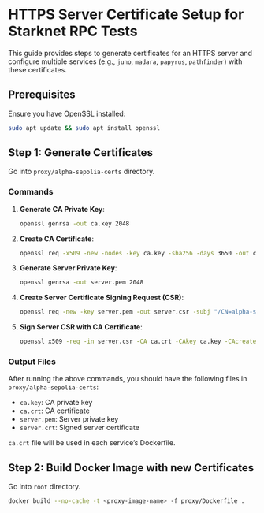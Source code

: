 # HTTPS Server Certificate Setup for Starknet RPC Tests

This guide provides steps to generate certificates for an HTTPS server and configure multiple services (e.g., `juno`, `madara`, `papyrus`, `pathfinder`) with these certificates.

## Prerequisites

Ensure you have OpenSSL installed:

```bash
sudo apt update && sudo apt install openssl
```

## Step 1: Generate Certificates

Go into `proxy/alpha-sepolia-certs` directory.

### Commands

1. **Generate CA Private Key**:

   ```bash
   openssl genrsa -out ca.key 2048
   ```

2. **Create CA Certificate**:

   ```bash
   openssl req -x509 -new -nodes -key ca.key -sha256 -days 3650 -out ca.crt -subj "/CN=alpha-sepolia.starknet.io"
   ```

3. **Generate Server Private Key**:

   ```bash
   openssl genrsa -out server.pem 2048
   ```

4. **Create Server Certificate Signing Request (CSR)**:

   ```bash
   openssl req -new -key server.pem -out server.csr -subj "/CN=alpha-sepolia.starknet.io"
   ```

5. **Sign Server CSR with CA Certificate**:
   ```bash
   openssl x509 -req -in server.csr -CA ca.crt -CAkey ca.key -CAcreateserial -out server.crt
   ```

### Output Files

After running the above commands, you should have the following files in `proxy/alpha-sepolia-certs`:

- `ca.key`: CA private key
- `ca.crt`: CA certificate
- `server.pem`: Server private key
- `server.crt`: Signed server certificate

`ca.crt` file will be used in each service’s Dockerfile.

## Step 2: Build Docker Image with new Certificates

Go into `root` directory.

```bash
docker build --no-cache -t <proxy-image-name> -f proxy/Dockerfile .
```
